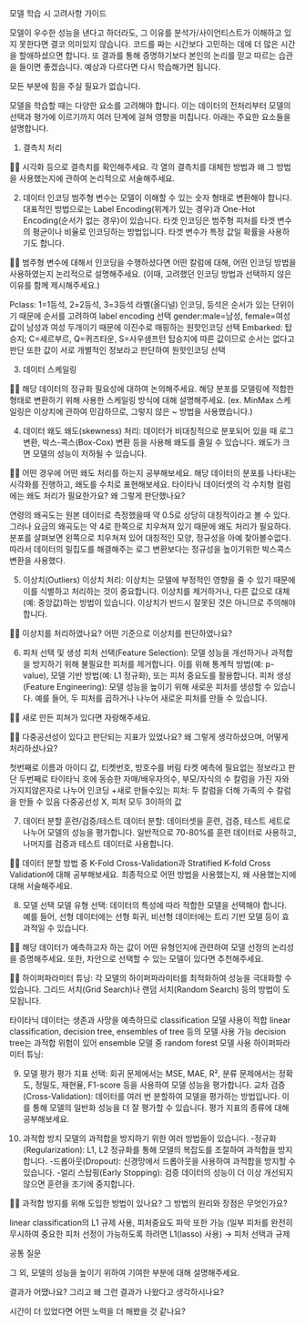 모델 학습 시 고려사항 가이드

모델이 우수한 성능을 낸다고 하더라도, 그 이유를 분석가/사이언티스트가 이해하고 있지 못한다면 결코 의미있지 않습니다. 코드를 짜는 시간보다 고민하는 데에 더 많은 시간을 할애하셨으면 합니다. 또 결과를 통해 증명하기보다 본인의 논리를 믿고 따르는 습관을 들이면 좋겠습니다. 예상과 다르다면 다시 학습해가면 됩니다.

모든 부분에 힘을 주실 필요가 없습니다.

모델을 학습할 때는 다양한 요소를 고려해야 합니다. 이는 데이터의 전처리부터 모델의 선택과 평가에 이르기까지 여러 단계에 걸쳐 영향을 미칩니다. 아래는 주요한 요소들을 설명합니다.

1. 결측치 처리

🧞‍♀️ 시각화 등으로 결측치를 확인해주세요. 각 열의 결측치를 대체한 방법과 왜 그 방법을 사용했는지에 관하여 논리적으로 서술해주세요.



2. 데이터 인코딩 범주형 변수는 모델이 이해할 수 있는 숫자 형태로 변환해야 합니다. 대표적인 방법으로는 Label Encoding(위계가 있는 경우)과 One-Hot Encoding(순서가 없는 경우)이 있습니다. 
타겟 인코딩은 범주형 피처를 타겟 변수의 평균이나 비율로 인코딩하는 방법입니다. 타겟 변수가 특정 값일 확률을 사용하기도 합니다.

🧞‍♀️ 범주형 변수에 대해서 인코딩을 수행하셨다면 어떤 칼럼에 대해, 어떤 인코딩 방법을 사용하였는지 논리적으로 설명해주세요. (이때, 고려했던 인코딩 방법과 선택하지 않은 이유를 함께 제시해주세요.)

Pclass: 1=1등석, 2=2등석, 3=3등석
라벨(올디널) 인코딩, 등석은 순서가 있는 단위이기 때문에 순서를 고려하여 label encoding 선택
gender:male=남성, female=여성
값이 남성과 여성 두개이기 때문에 이진수로 매핑하는 원핫인코딩 선택
Embarked: 탑승지; C=셰르부르, Q=퀴즈타운, S=사우샘프턴
탑승지에 따른 값이므로 순서는 없다고 판단 또한 값이 서로 개별적인 정보라고 판단하여 원핫인코딩 선택


3. 데이터 스케일링

🧞‍♀️ 해당 데이터의 정규화 필요성에 대하여 논의해주세요. 해당 분포를 모델링에 적합한 형태로 변환하기 위해 사용한 스케일링 방식에 대해 설명해주세요. (ex. MinMax 스케일링은 이상치에 관하여 민감하므로, 그렇지 않은 ~ 방법을 사용했습니다.)



4. 데이터 왜도 왜도(skewness) 처리: 데이터가 비대칭적으로 분포되어 있을 때 로그 변환, 박스-콕스(Box-Cox) 변환 등을 사용해 왜도를 줄일 수 있습니다. 왜도가 크면 모델의 성능이 저하될 수 있습니다.

🧞‍♀️ 어떤 경우에 어떤 왜도 처리를 하는지 공부해보세요. 해당 데이터의 분포를 나타내는 시각화를 진행하고, 왜도를 수치로 표현해보세요. 타이타닉 데이터셋의 각 수치형 컬럼에는 왜도 처리가 필요한가요? 왜 그렇게 판단했나요?

연령의 왜곡도는 원본 데이터로 측정했을때 약 0.5로 상당히 대칭적이라고 볼 수 있다. 
그러나 요금의 왜곡도는 약 4로 한쪽으로 치우쳐져 있기 때문에 왜도 처리가 필요하다. 
분포를 살펴보면 왼쪽으로 치우쳐져 있어 대칭적인 모양, 정규성을 아예 찾아볼수없다. 
따라서 데이터의 밀집도를 해결해주는 로그 변환보다는 정규성을 높이기위한 박스콕스 변환을 사용했다. 


5. 이상치(Outliers) 이상치 처리: 이상치는 모델에 부정적인 영향을 줄 수 있기 때문에 이를 식별하고 처리하는 것이 중요합니다. 이상치를 제거하거나, 다른 값으로 대체(예: 중앙값)하는 방법이 있습니다. 이상치가 반드시 잘못된 것은 아니므로 주의해야 합니다.

🧞‍♀️ 이상치를 처리하였나요? 어떤 기준으로 이상치를 판단하였나요?



6. 피처 선택 및 생성 피처 선택(Feature Selection): 모델 성능을 개선하거나 과적합을 방지하기 위해 불필요한 피처를 제거합니다. 이를 위해 통계적 방법(예: p-value), 모델 기반 방법(예: L1 정규화), 또는 피처 중요도를 활용합니다.
피처 생성(Feature Engineering): 모델 성능을 높이기 위해 새로운 피처를 생성할 수 있습니다. 예를 들어, 두 피처를 곱하거나 나누어 새로운 피처를 만들 수 있습니다.

🧞‍♀️ 새로 만든 피쳐가 있다면 자랑해주세요.

🧞‍♀️ 다중공선성이 있다고 판단되는 지표가 있었나요? 왜 그렇게 생각하셨으며, 어떻게 처리하셨나요?

첫번째로 이름과 아이디 값, 티켓번호, 방호수를 버림 타켓 예측에 필요없는 정보라고 판단
두번째로 타이타닉 호에 동승한 자매/배우자의수, 부모/자식의 수 칼럼을 가진 자와 가지지않은자로 나누어 인코딩
+새로 만들수있는 피처: 두 칼럼을 더해 가족의 수 칼럼을 만들 수 있음
다중공선성 X, 피처 모두 3이하의 값


7. 데이터 분할 훈련/검증/테스트 데이터 분할: 데이터셋을 훈련, 검증, 테스트 세트로 나누어 모델의 성능을 평가합니다. 일반적으로 70-80%를 훈련 데이터로 사용하고, 나머지를 검증과 테스트 데이터로 사용합니다.

🧞‍♀️ 데이터 분할 방법 중 K-Fold Cross-Validation과 Stratified K-fold Cross Validation에 대해 공부해보세요. 최종적으로 어떤 방법을 사용했는지, 왜 사용했는지에 대해 서술해주세요.



8. 모델 선택 모델 유형 선택: 데이터의 특성에 따라 적합한 모델을 선택해야 합니다. 예를 들어, 선형 데이터에는 선형 회귀, 비선형 데이터에는 트리 기반 모델 등이 효과적일 수 있습니다.

🧞‍♀️ 해당 데이터가 예측하고자 하는 값이 어떤 유형인지에 관련하여 모델 선정의 논리성을 증명해주세요. 또한, 차안으로 선택할 수 있는 모델이 있다면 추천해주세요.

🧞‍♀️ 하이퍼파라미터 튜닝: 각 모델의 하이퍼파라미터를 최적화하여 성능을 극대화할 수 있습니다. 그리드 서치(Grid Search)나 랜덤 서치(Random Search) 등의 방법이 도모됩니다.

타이타닉 데이터는 생존과 사망을 예측하므로 classification 모델 사용이 적합
linear classification, decision tree, ensembles of tree 등의 모델 사용 가능
decision tree는 과적합 위험이 있어 ensemble 모델 중 random forest 모델 사용
하이퍼파라미터 튜닝: 


9. 모델 평가 평가 지표 선택: 회귀 문제에서는 MSE, MAE, R², 분류 문제에서는 정확도, 정밀도, 재현율, F1-score 등을 사용하여 모델 성능을 평가합니다. 
교차 검증(Cross-Validation): 데이터를 여러 번 분할하여 모델을 평가하는 방법입니다. 이를 통해 모델의 일반화 성능을 더 잘 평가할 수 있습니다.
평가 지표의 종류에 대해 공부해보세요.



10. 과적합 방지 모델의 과적합을 방지하기 위한 여러 방법들이 있습니다.
-정규화(Regularization): L1, L2 정규화를 통해 모델의 복잡도를 조절하여 과적합을 방지합니다. 
-드롭아웃(Dropout): 신경망에서 드롭아웃을 사용하여 과적합을 방지할 수 있습니다. 
-얼리 스탑핑(Early Stopping): 검증 데이터의 성능이 더 이상 개선되지 않으면 훈련을 조기에 중지합니다.

🧞‍♀️ 과적합 방지를 위해 도입한 방법이 있나요? 그 방법의 원리와 장점은 무엇인가요?

linear classification의 L1 규제 사용, 피처중요도 파악 또한 가능
(일부 피처를 완전히 무시하여 중요한 피처 선정이 가능하도록 하려면 L1(lasso) 사용)
-> 피처 선택과 규제


공통 질문

그 외, 모델의 성능을 높이기 위하여 기여한 부분에 대해 설명해주세요.

결과가 어땠나요? 그리고 왜 그런 결과가 나왔다고 생각하시나요?

시간이 더 있었다면 어떤 노력을 더 해봤을 것 같나요?
